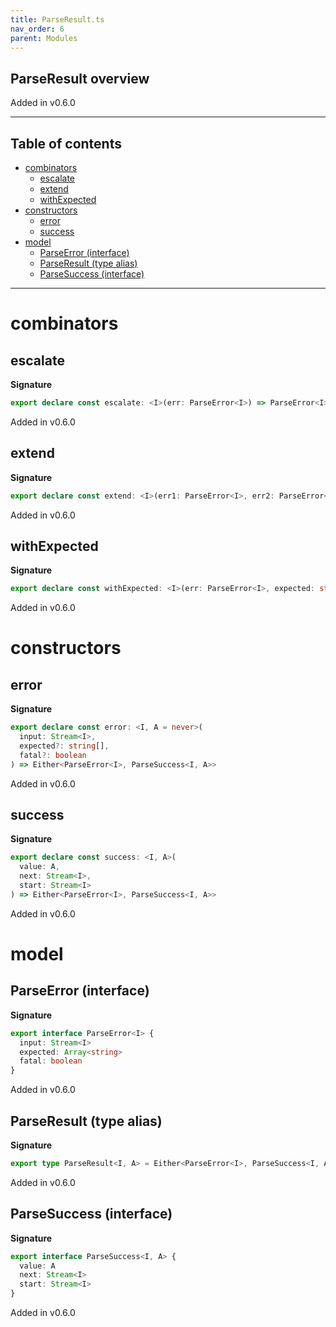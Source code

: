 ```yaml
---
title: ParseResult.ts
nav_order: 6
parent: Modules
---
```


## ParseResult overview

Added in v0.6.0

---

<h2 class="text-delta">Table of contents</h2>

- [combinators](#combinators)
  - [escalate](#escalate)
  - [extend](#extend)
  - [withExpected](#withexpected)
- [constructors](#constructors)
  - [error](#error)
  - [success](#success)
- [model](#model)
  - [ParseError (interface)](#parseerror-interface)
  - [ParseResult (type alias)](#parseresult-type-alias)
  - [ParseSuccess (interface)](#parsesuccess-interface)

---

# combinators

## escalate

**Signature**

```ts
export declare const escalate: <I>(err: ParseError<I>) => ParseError<I>
```

Added in v0.6.0

## extend

**Signature**

```ts
export declare const extend: <I>(err1: ParseError<I>, err2: ParseError<I>) => ParseError<I>
```

Added in v0.6.0

## withExpected

**Signature**

```ts
export declare const withExpected: <I>(err: ParseError<I>, expected: string[]) => ParseError<I>
```

Added in v0.6.0

# constructors

## error

**Signature**

```ts
export declare const error: <I, A = never>(
  input: Stream<I>,
  expected?: string[],
  fatal?: boolean
) => Either<ParseError<I>, ParseSuccess<I, A>>
```

Added in v0.6.0

## success

**Signature**

```ts
export declare const success: <I, A>(
  value: A,
  next: Stream<I>,
  start: Stream<I>
) => Either<ParseError<I>, ParseSuccess<I, A>>
```

Added in v0.6.0

# model

## ParseError (interface)

**Signature**

```ts
export interface ParseError<I> {
  input: Stream<I>
  expected: Array<string>
  fatal: boolean
}
```

Added in v0.6.0

## ParseResult (type alias)

**Signature**

```ts
export type ParseResult<I, A> = Either<ParseError<I>, ParseSuccess<I, A>>
```

Added in v0.6.0

## ParseSuccess (interface)

**Signature**

```ts
export interface ParseSuccess<I, A> {
  value: A
  next: Stream<I>
  start: Stream<I>
}
```

Added in v0.6.0
